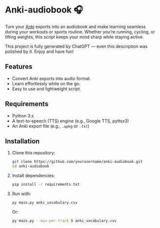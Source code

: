 # Anki-audiobook 🎧

Turn your [Anki](https://apps.ankiweb.net/) exports into an audiobook and make learning seamless during your workouts or sports routine. Whether you’re running, cycling, or lifting weights, this script keeps your mind sharp while staying active.

This project is fully generated by ChatGPT — even this description was polished by it. Enjoy and have fun!

## Features
- Convert Anki exports into audio format.
- Learn effortlessly while on the go.
- Easy to use and lightweight script.

## Requirements
- Python 3.x
- A text-to-speech (TTS) engine (e.g., Google TTS, pyttsx3)
- An Anki export file (e.g., `.apkg` or `.txt`)

## Installation
1. Clone this repository:
   ```bash
   git clone https://github.com/yourusername/anki-audiobook.git
   cd anki-audiobook
   ```

2. Install dependencies:
   ```bash
   pip install -r requirements.txt
   ```

3. Run with:
   ```bash
   py main.py anki_vocabulary.csv
   ```

   Or:
   ```bash
   py main.py --max-per-track 5 anki_vocabulary.csv
   ```
